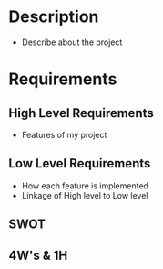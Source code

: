 # Description
* Describe about the project

# Requirements

## High Level Requirements
* Features of my project

## Low Level Requirements
* How each feature is implemented
* Linkage of High level to Low level

## SWOT

## 4W's & 1H